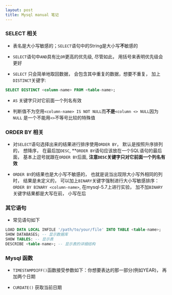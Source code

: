 ```yaml
---
layout: post
title: Mysql manual 笔记
---
```


### SELECT 相关

* 表名是大小写敏感的；`SELECT`语句中的String是大小写**不**敏感的

* `SELECT`语句中`AND`具有比`OR`更高的优先级, 尽管如此， 用括号来表明优先级会更好

* `SELECT` 只会简单地取回数据， 会包含其中重复的数据，想要不重复， 加上`DISTINCT`关键字:

```sql
SELECT DISTINCT <column-name> FROM <table-name>;
```

* `AS` 关键字只对它前面一个列名有效

* 判断值不为空用`<column-name> IS NOT NULL`而**不是**`<column <> NULL`因为`NULL` 是一个不能用`<>`不等号比较的特殊值

### ORDER BY 相关

* 对`SELECT`语句选择出来的结果进行排序使用`ORDER BY`， 默认是按照升序排列的， 想降序， 在最后加`DESC`, **`ORDER BY`语句应该放在一个SQL语句的最后面， 基本上逗号就跟在`ORDER BY`后面, **注意`DESC`关键字只对它前面一个列名有效**

* `ORDER BY`的结果也是大小写不敏感的， 也就是说当出现除大小写外相同的列时， 结果是未定义的， 可以加上`BINARY`关键字强制进行大小写敏感排序：`ORDER BY BINARY <column-name>`, 在mysql-5.7上进行实验， 加不加`BINARY`关键字结果都是大写在前， 小写在后



### 其它语句

* 常见语句如下

```sql
LOAD DATA LOCAL INFILE '/path/to/your/file' INTO TABLE <table-name>;
SHOW DATABASES; -- 显示数据库
SHOW TABLES: -- 显示表
DESCRIBE <table-name>; -- 显示表的详细结构
```
### Mysql 函数

* `TIMESTAMPDIFF()`函数接受参数如下：你想要表达的那一部分(例如YEAR)， 再加两个日期

* `CURDATE()` 获取当前日期

